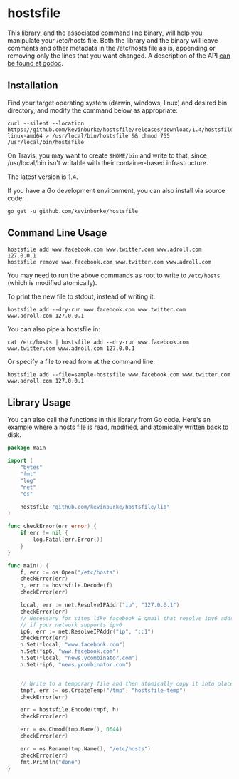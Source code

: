 # hostsfile

This library, and the associated command line binary, will help you manipulate
your /etc/hosts file. Both the library and the binary will leave comments
and other metadata in the /etc/hosts file as is, appending or removing only
the lines that you want changed. A description of the API [can be found at
godoc][godoc].

## Installation

Find your target operating system (darwin, windows, linux) and desired bin
directory, and modify the command below as appropriate:

    curl --silent --location https://github.com/kevinburke/hostsfile/releases/download/1.4/hostsfile-linux-amd64 > /usr/local/bin/hostsfile && chmod 755 /usr/local/bin/hostsfile

On Travis, you may want to create `$HOME/bin` and write to that, since
/usr/local/bin isn't writable with their container-based infrastructure.

The latest version is 1.4.

If you have a Go development environment, you can also install via source code:

    go get -u github.com/kevinburke/hostsfile

## Command Line Usage

```
hostsfile add www.facebook.com www.twitter.com www.adroll.com 127.0.0.1
hostsfile remove www.facebook.com www.twitter.com www.adroll.com
```

You may need to run the above commands as root to write to `/etc/hosts` (which
is modified atomically).

To print the new file to stdout, instead of writing it:

```
hostsfile add --dry-run www.facebook.com www.twitter.com www.adroll.com 127.0.0.1
```

You can also pipe a hostsfile in:

```
cat /etc/hosts | hostsfile add --dry-run www.facebook.com www.twitter.com www.adroll.com 127.0.0.1
```

Or specify a file to read from at the command line:

```
hostsfile add --file=sample-hostsfile www.facebook.com www.twitter.com www.adroll.com 127.0.0.1
```

## Library Usage

You can also call the functions in this library from Go code. Here's an example
where a hosts file is read, modified, and atomically written back to disk.

```go
package main

import (
	"bytes"
	"fmt"
	"log"
	"net"
	"os"

	hostsfile "github.com/kevinburke/hostsfile/lib"
)

func checkError(err error) {
	if err != nil {
		log.Fatal(err.Error())
	}
}

func main() {
	f, err := os.Open("/etc/hosts")
	checkError(err)
	h, err := hostsfile.Decode(f)
	checkError(err)

	local, err := net.ResolveIPAddr("ip", "127.0.0.1")
	checkError(err)
	// Necessary for sites like facebook & gmail that resolve ipv6 addresses,
	// if your network supports ipv6
	ip6, err := net.ResolveIPAddr("ip", "::1")
	checkError(err)
	h.Set(*local, "www.facebook.com")
	h.Set(*ip6, "www.facebook.com")
	h.Set(*local, "news.ycombinator.com")
	h.Set(*ip6, "news.ycombinator.com")


	// Write to a temporary file and then atomically copy it into place.
	tmpf, err := os.CreateTemp("/tmp", "hostsfile-temp")
	checkError(err)

	err = hostsfile.Encode(tmpf, h)
	checkError(err)

	err = os.Chmod(tmp.Name(), 0644)
	checkError(err)

	err = os.Rename(tmp.Name(), "/etc/hosts")
	checkError(err)
	fmt.Println("done")
}
```

[godoc]: https://godoc.org/github.com/kevinburke/hostsfile
